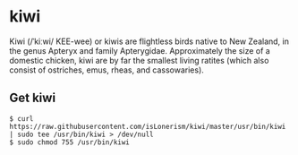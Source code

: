 # kiwi
Kiwi (/ˈkiːwi/ KEE-wee) or kiwis are flightless birds native to New Zealand, in the genus Apteryx and family Apterygidae. Approximately the size of a domestic chicken, kiwi are by far the smallest living ratites (which also consist of ostriches, emus, rheas, and cassowaries).


## Get kiwi
```
$ curl https://raw.githubusercontent.com/isLonerism/kiwi/master/usr/bin/kiwi | sudo tee /usr/bin/kiwi > /dev/null
$ sudo chmod 755 /usr/bin/kiwi
```
